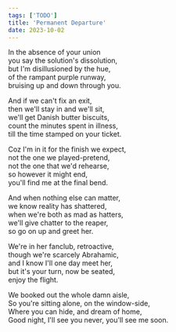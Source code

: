 ```yaml
---
tags: ['TODO']
title: 'Permanent Departure'
date: 2023-10-02
---
```


In the absence of your union  
you say the solution's dissolution,  
but I'm disillusioned by the hue,  
of the rampant purple runway,  
bruising up and down through you.

And if we can't fix an exit,  
then we'll stay in and we'll sit,  
we'll get Danish butter biscuits,  
count the minutes spent in illness,  
till the time stamped on your ticket.

Coz I'm in it for the finish we expect,  
not the one we played-pretend,  
not the one that we'd rehearse,  
so however it might end,  
you'll find me at the final bend.

And when nothing else can matter,  
we know reality has shattered,  
when we're both as mad as hatters,  
we'll give chatter to the reaper,  
so go on up and greet her.

We're in her fanclub, retroactive,  
though we're scarcely Abrahamic,  
and I know I'll one day meet her,  
but it's your turn, now be seated,  
enjoy the flight.

We booked out the whole damn aisle,  
So you're sitting alone, on the window-side,   
Where you can hide, and dream of home,  
Good night, I'll see you never, you'll see me soon.  
